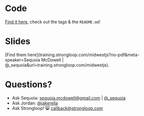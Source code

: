 # Code
[Find it here](https://github.com/Sequoia/midwestjs-exercises), check out the
tags & the `README.md`!

# Slides
[Find them here](training.strongloop.com/midwestjs?no-pdf&meta-speaker=Sequoia
McDowell | @_sequoia&url=training.strongloop.com/midwestjs).

# Questions?
* Ask Sequoia: sequoia.mcdowell@gmail.com | [@_sequoia](https://twitter.com/_sequoia)
* Ask Jordan: [@jakerella](https://twitter.com/jakerella)
* Ask Strongloop! :smile_cat: callback@strongloop.com
